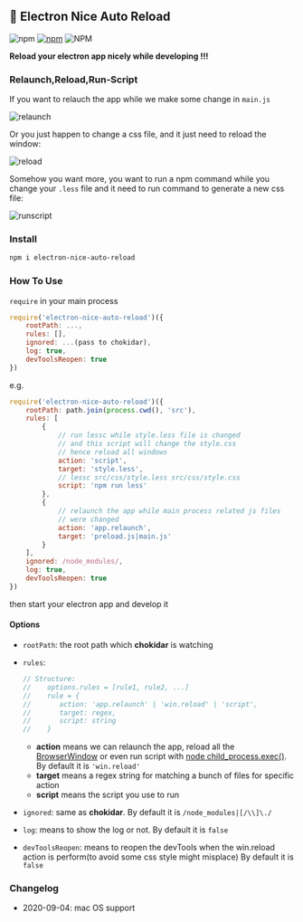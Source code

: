 ## :rocket: Electron Nice Auto Reload 

![npm](https://img.shields.io/npm/dw/electron-nice-auto-reload?label=week-download&style=flat-square) [![npm](https://img.shields.io/npm/v/electron-nice-auto-reload.svg?label=version&style=flat-square)](https://www.npmjs.com/package/electron-nice-auto-reload) ![NPM](https://img.shields.io/npm/l/electron-nice-auto-reload?style=flat-square)

**Reload your electron app nicely while developing !!!**

### Relaunch,Reload,Run-Script

If you want to relauch the app while we make some change in `main.js`

![relaunch](https://raw.githubusercontent.com/youyinnn/electron-nice-auto-reload/master/img/relaunch.gif)

Or you just happen to change a css file, and it just need to reload the window:

![reload](https://raw.githubusercontent.com/youyinnn/electron-nice-auto-reload/master/img/reload.gif)

Somehow you want more, you want to run a npm command while you change your `.less` file and it need to run command to generate a new css file:

![runscript](https://raw.githubusercontent.com/youyinnn/electron-nice-auto-reload/master/img/runscript.gif)

### Install

``` bash
npm i electron-nice-auto-reload
```

### How To Use

`require`  in your main process

``` javascript
require('electron-nice-auto-reload')({
    rootPath: ...,
    rules: [],
    ignored: ...(pass to chokidar),
    log: true,
    devToolsReopen: true
})
```

e.g.

``` javascript
require('electron-nice-auto-reload')({
    rootPath: path.join(process.cwd(), 'src'),
    rules: [
        {
            // run lessc while style.less file is changed
            // and this script will change the style.css
            // hence reload all windows
            action: 'script',
            target: 'style.less',
            // lessc src/css/style.less src/css/style.css
            script: 'npm run less'
        },
        {
            // relaunch the app while main process related js files
            // were changed
            action: 'app.relaunch',
            target: 'preload.js|main.js'
        }
    ],
    ignored: /node_modules/,
    log: true,
    devToolsReopen: true
})
```

then start your electron app and develop it

#### Options

- `rootPath`: the root path which **chokidar** is watching

- `rules`:

  ``` javascript
  // Structure:
  //    options.rules = [rule1, rule2, ...]
  //    rule = {
  //       action: 'app.relaunch' | 'win.reload' | 'script',
  //       target: regex,
  //       script: string
  //    }
  ```

  - **action** means we can relaunch the app, reload all the [BrowserWindow]( https://electronjs.org/docs/api/browser-window ) or even run script with [node child_process.exec()]( https://nodejs.org/dist/latest-v12.x/docs/api/child_process.html#child_process_child_process_exec_command_options_callback ). By default it is `'win.reload'`
  - **target** means a regex string for matching a bunch of files for specific action
  - **script** means the script you use to run

- `ignored`: same as **chokidar**. By default it is `/node_modules|[/\\]\./`
- `log`: means to show the log or not. By default it is `false`
- `devToolsReopen`: means to reopen the devTools when the win.reload action is perform(to avoid some css style might misplace) By default it is `false`

### Changelog

- 2020-09-04: mac OS support